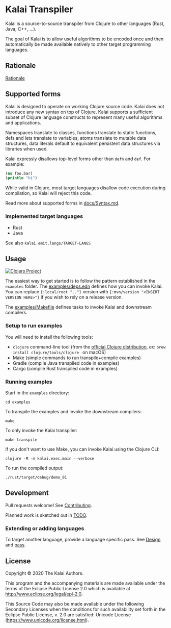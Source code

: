 # Kalai Transpiler

Kalai is a source-to-source transpiler from Clojure to other languages (Rust, Java, C++, ...).

The goal of Kalai is to allow useful algorithms to be encoded once and then automatically be made available natively to other target programming languages.

## Rationale

[Rationale](./docs/Rationale.md)

## Supported forms

Kalai is designed to operate on working Clojure source code.
Kalai does not introduce any new syntax on top of Clojure.
Kalai supports a sufficient subset of Clojure language constructs to represent many useful algorithms and applications.

Namespaces translate to classes,
functions translate to static functions,
defs and lets translate to variables,
atoms translate to mutable data structures,
data literals default to equivalent persistent data structures via libraries when used.

Kalai expressly disallows top-level forms other than `defn` and `def`.
For example:

```clojure
(ns foo.bar)
(println "hi")
```

While valid in Clojure,
most target languages disallow code execution during compilation,
so Kalai will reject this code.

Read more about supported forms in [docs/Syntax.md](./docs/Syntax.md).

### Implemented target languages

- Rust
- Java

See also `kalai.emit.langs/TARGET-LANGS`

## Usage

[![Clojars Project](https://img.shields.io/clojars/v/com.github.echeran/kalai.svg)](https://clojars.org/com.github.echeran/kalai)

The easiest way to get started is to follow the pattern established in the `examples` folder.
The [examples/deps.edn](./examples/deps.edn) defines how you can invoke Kalai.
You can replace `{:local/root ".."}` version with `{:mvn/version "<INSERT VERSION HERE>"}` if you wish to rely on a release version.

The [examples/Makefile](./examples/Makefile) defines tasks to invoke Kalai and downstream compilers.

### Setup to run examples

You will need to install the following tools:

- `clojure` command-line tool (from the [official Clojure distribution](https://clojure.org/guides/getting_started), ex: `brew install clojure/tools/clojure
  ` on macOS)
- Make (simple commands to run transpile+compile examples)
- Gradle (compile Java transpiled code in examples)
- Cargo (compile Rust transpiled code in examples)

### Running examples

Start in the `examples` directory:

```
cd examples
```

To transpile the examples and invoke the downstream compilers:

```
make
```

To only invoke the Kalai transpiler:

```
make transpile
```

If you don't want to use Make, you can invoke Kalai using the Clojure CLI:

```
clojure -M -m kalai.exec.main --verbose
```

To run the compiled output:

`./rust/target/debug/demo_01`


## Development

Pull requests welcome! See [Contributing](./docs/Contributing.md).

Planned work is sketched out in [TODO](./docs/TODO.md).

### Extending or adding languages

To target another language, provide a language specific pass.
See [Design](docs/Design.md) and [pass](src/kalai/pass).


## License

Copyright © 2020 The Kalai Authors.

This program and the accompanying materials are made available under the
terms of the Eclipse Public License 2.0 which is available at
http://www.eclipse.org/legal/epl-2.0.

This Source Code may also be made available under the following Secondary
Licenses when the conditions for such availability set forth in the Eclipse
Public License, v. 2.0 are satisfied: Unicode License (https://www.unicode.org/license.html).
